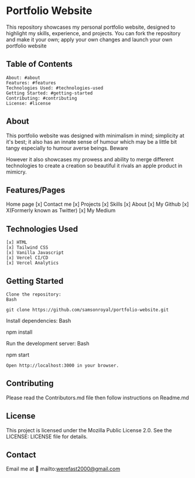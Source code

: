 # Portfolio Website

This repository showcases my personal portfolio website, designed to highlight my skills, experience, and projects. You can fork the repository and make it your own; apply your own changes and launch your own portfolio website

## Table of Contents

    About: #about
    Features: #features
    Technologies Used: #technologies-used
    Getting Started: #getting-started
    Contributing: #contributing
    License: #license

## About

This portfolio website was designed with minimalism in mind; simplicity at it's best; 
it also has an innate sense of humour which may be a little bit tangy especially to humour averse beings. Beware

However it also showcases my prowess and ability to merge different technologies to create a creation so beautiful it rivals an apple product in mimicry.

## Features/Pages
Home page
 [x] Contact me
 [x] Projects
 [x] Skills
 [x] About
  [x] My Github
  [x] X(Formerly known as Twitter)
  [x] My Medium    
    

## Technologies Used

    [x] HTML
    [x] Tailwind CSS
    [x] Vanilla Javascript
    [x] Vercel CI/CD
    [x] Vercel Analytics

## Getting Started

    Clone the repository:
    Bash

    git clone https://github.com/samsonroyal/portfolio-website.git


Install dependencies:
Bash

npm install



Run the development server:
Bash

npm start


    Open http://localhost:3000 in your browser.

## Contributing
Please read the Contributors.md file then follow instructions on Readme.md

## License

This project is licensed under the Mozilla Public License 2.0. See the LICENSE: LICENSE file for details.

## Contact

Email me at 📧 mailto:werefast2000@gmail.com
